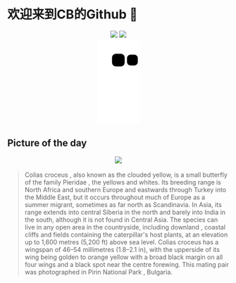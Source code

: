 
# 欢迎来到CB的Github 👋

<div align="center">
  <img height="137px" src="https://github-readme-stats.vercel.app/api?username=SuperCB&show_icons=true&theme=radical" />
  <img height="137px" src="https://github-readme-stats.vercel.app/api/top-langs/?username=SuperCB&hide_title=true&hide_border=true&layout=compact&langs_count=6&text_color=000&icon_color=fff" />
</div>


<div align="center">
    <img src="./contribution-snake/github-contribution-grid-snake.svg" />
</div>



## Picture of the day
<div align="center">
  <img width=400px src="https://upload.wikimedia.org/wikipedia/commons/thumb/5/50/Clouded_yellows_%28Colias_croceus%29_mating_Bulgaria.jpg/495px-Clouded_yellows_%28Colias_croceus%29_mating_Bulgaria.jpg" />
</div>

>Colias croceus , also known as the clouded yellow, is a small  butterfly  of the family  Pieridae , the yellows and whites. Its breeding range is North Africa and southern Europe and eastwards through Turkey into the Middle East, but it occurs throughout much of Europe as a summer migrant, sometimes as far north as Scandinavia. In Asia, its range extends into central Siberia in the north and barely into India in the south, although it is not found in Central Asia. The species can live in any open area in the countryside, including  downland , coastal cliffs and fields containing the caterpillar's host plants, at an elevation up to 1,600 metres (5,200 ft) above sea level.  Colias croceus  has a  wingspan  of 46–54 millimetres (1.8–2.1 in), with the upperside of its wing being golden to orange yellow with a broad black margin on all four wings and a black spot near the centre forewing. This mating pair was photographed in  Pirin National Park , Bulgaria.


